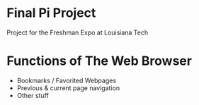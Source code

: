 # Final Pi Project
 Project for the Freshman Expo at Louisiana Tech

# Functions of The Web Browser
- Bookmarks / Favorited Webpages
- Previous & current page navigation
- Other stuff